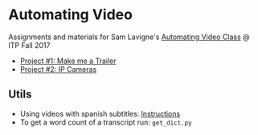 # Automating Video 

Assignments and materials for Sam Lavigne's [Automating Video Class](https://github.com/antiboredom/automating-video-itp) @ ITP Fall 2017 

- [Project #1: Make me a Trailer](work/Make_me_a_trailer)
- [Project #2: IP Cameras](work/ip_camera)

## Utils

- Using videos with spanish subtitles: [Instructions](SPANISH.md)
- To get a word count of a transcript run: `get_dict.py`